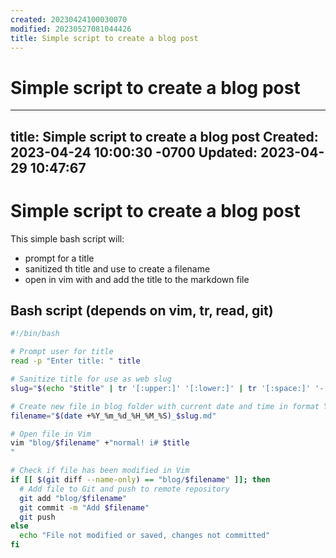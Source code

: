 ```yaml
---
created: 20230424100030070
modified: 20230527081044426
title: Simple script to create a blog post
---
```


# Simple script to create a blog post

---
title: Simple script to create a blog post
Created: 2023-04-24 10:00:30 -0700
Updated: 2023-04-29 10:47:67
---
# Simple script to create a blog post

This simple bash script will:
  - prompt for a title
  - sanitized th title and use to create a filename
  - open in vim with and add the title to the markdown file

## Bash script (depends on vim, tr, read, git)
```bash
#!/bin/bash

# Prompt user for title
read -p "Enter title: " title

# Sanitize title for use as web slug
slug="$(echo "$title" | tr '[:upper:]' '[:lower:]' | tr '[:space:]' '-' | tr -cd '[:alnum:]-')"

# Create new file in blog folder with current date and time in format YYYY_MM_DD_HH_MM_SS_title.md
filename="$(date +%Y_%m_%d_%H_%M_%S)_$slug.md"

# Open file in Vim
vim "blog/$filename" +"normal! i# $title
"

# Check if file has been modified in Vim
if [[ $(git diff --name-only) == "blog/$filename" ]]; then
  # Add file to Git and push to remote repository
  git add "blog/$filename"
  git commit -m "Add $filename"
  git push
else
  echo "File not modified or saved, changes not committed"
fi
```

